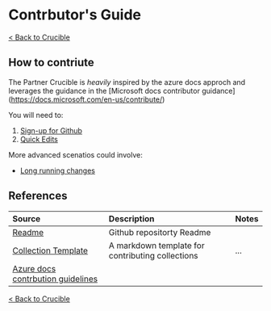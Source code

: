 # Contrbutor's Guide
[< Back to Crucible](./)

## How to contriute
The Partner Crucible is *heavily* inspired by the azure docs approch and leverages the guidance in the [Microsoft docs contributor guidance] (https://docs.microsoft.com/en-us/contribute/)

You will need to:
1. [Sign-up for Github](https://docs.microsoft.com/en-us/contribute/get-started-setup-github)
2. [Quick Edits](https://docs.microsoft.com/en-us/contribute/#quick-edits-to-documentation)

More advanced scenatios could involve:
- [Long running changes](https://docs.microsoft.com/en-us/contribute/how-to-write-workflows-major) 

## References

Source | Description | Notes
:----- | :-----  | :-----
[Readme](README.md) | Github repositorty Readme |
[Collection Template](Template.md) | A markdown template for contributing collections | ...
[Azure docs contrbution guidelines](https://docs.microsoft.com/en-us/contribute/) |

[< Back to Crucible](./)